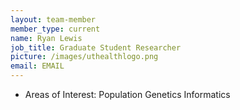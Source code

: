 ```yaml
---
layout: team-member
member_type: current
name: Ryan Lewis 
job_title: Graduate Student Researcher
picture: /images/uthealthlogo.png
email: EMAIL
---
```


- Areas of Interest: Population Genetics Informatics

